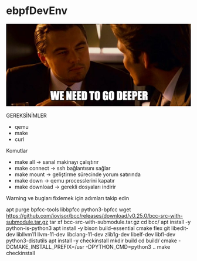 # ebpfDevEnv

![Daha Derine Git](goindeeper.png)

GEREKSİNİMLER
- qemu
- make
- curl

Komutlar
- make all -> sanal makinayı çalıştırır
- make connect -> ssh bağlantısını sağlar
- make mount -> geliştirme sürecinde yorum satırında
- make down -> qemu processlerini kapatır
- make download -> gerekli dosyaları indirir

Warning ve bugları fixlemek için adımları takip edin

apt purge bpfcc-tools libbpfcc python3-bpfcc
wget https://github.com/iovisor/bcc/releases/download/v0.25.0/bcc-src-with-submodule.tar.gz
tar xf bcc-src-with-submodule.tar.gz
cd bcc/
apt install -y python-is-python3
apt install -y bison build-essential cmake flex git libedit-dev   libllvm11 llvm-11-dev libclang-11-dev zlib1g-dev libelf-dev libfl-dev python3-distutils
apt install -y checkinstall
mkdir build
cd build/
cmake -DCMAKE_INSTALL_PREFIX=/usr -DPYTHON_CMD=python3 ..
make
checkinstall